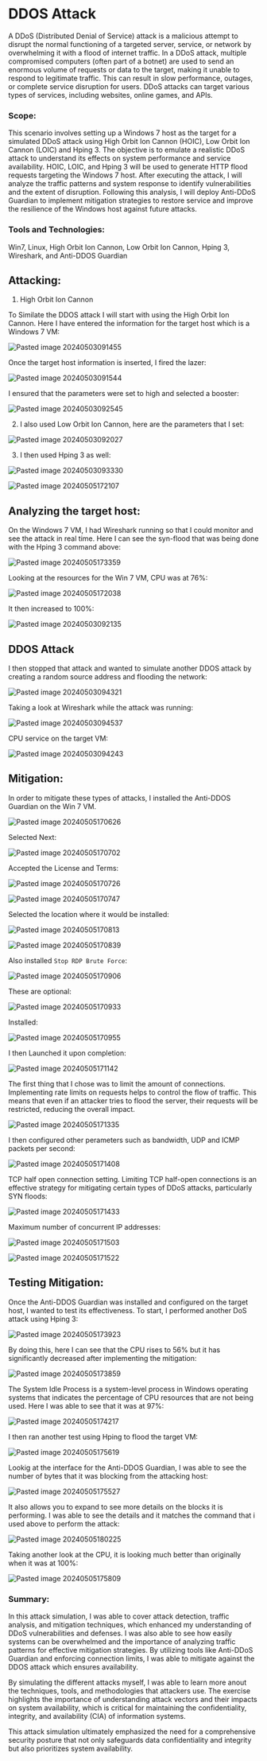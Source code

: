 # DDOS Attack

A DDoS (Distributed Denial of Service) attack is a malicious attempt to disrupt the normal functioning of a targeted server, service, or network by overwhelming it with a flood of internet traffic. In a DDoS attack, multiple compromised computers (often part of a botnet) are used to send an enormous volume of requests or data to the target, making it unable to respond to legitimate traffic. This can result in slow performance, outages, or complete service disruption for users. DDoS attacks can target various types of services, including websites, online games, and APIs.

### Scope:

This scenario involves setting up a Windows 7 host as the target for a simulated DDoS attack using High Orbit Ion Cannon (HOIC), Low Orbit Ion Cannon (LOIC) and Hping 3. The objective is to emulate a realistic DDoS attack to understand its effects on system performance and service availability. HOIC, LOIC, and Hping 3 will be used to generate HTTP flood requests targeting the Windows 7 host. After executing the attack, I will analyze the traffic patterns and system response to identify vulnerabilities and the extent of disruption. Following this analysis, I will deploy Anti-DDoS Guardian to implement mitigation strategies to restore service and improve the resilience of the Windows host against future attacks. 

### Tools and Technologies:
Win7, Linux, High Orbit Ion Cannon, Low Orbit Ion Cannon, Hping 3, Wireshark, and Anti-DDOS Guardian

## Attacking:

1. High Orbit Ion Cannon
   
To Similate the DDOS attack I will start with using the High Orbit Ion Cannon. Here I have entered the information for the target host which is a Windows 7 VM:

![Pasted image 20240503091455](https://github.com/lm3nitro/Projects/assets/55665256/781de2ba-c065-4472-a897-5c3e69b1b667)

Once the target host information is inserted, I fired the lazer:

![Pasted image 20240503091544](https://github.com/lm3nitro/Projects/assets/55665256/dc09773e-1713-4ff3-bfda-82cbe60c8506)

I ensured that the parameters were set to high and selected a booster:

![Pasted image 20240503092545](https://github.com/lm3nitro/Projects/assets/55665256/86222d24-c8b6-4e6b-82c3-47142158b3b8)

2. I also used Low Orbit Ion Cannon, here are the parameters that I set:

![Pasted image 20240503092027](https://github.com/lm3nitro/Projects/assets/55665256/cfbcfd8c-baa2-4ca8-ada1-c9ed5e22998f)

3. I then used Hping 3 as well:

![Pasted image 20240503093330](https://github.com/lm3nitro/Projects/assets/55665256/8249fed6-d648-4db3-952a-41e59e9ea3fb)

![Pasted image 20240505172107](https://github.com/lm3nitro/Projects/assets/55665256/df3fcb4c-9030-4e8c-a415-a7626340f072)

## Analyzing the target host:

On the Windows 7 VM, I had Wireshark running so that I could monitor and see the attack in real time. Here I can see the syn-flood that was being done with the Hping 3 command above: 

![Pasted image 20240505173359](https://github.com/lm3nitro/Projects/assets/55665256/83141334-36d3-422e-ad3c-5e99b4fce58b)

Looking at the resources for the Win 7 VM, CPU was at 76%:

![Pasted image 20240505172038](https://github.com/lm3nitro/Projects/assets/55665256/cf830ac8-f65a-4c99-ba46-2ddd05b9ce6b)

It then increased to 100%:

![Pasted image 20240503092135](https://github.com/lm3nitro/Projects/assets/55665256/c2ceeab3-717e-4d4c-965d-3a91ebdf868f)

## DDOS Attack

I then stopped that attack and wanted to simulate another DDOS attack by creating a random source address and flooding the network:

![Pasted image 20240503094321](https://github.com/lm3nitro/Projects/assets/55665256/bce43e23-1785-4b3f-811f-31b06369f2f0)

Taking a look at Wireshark while the attack was running:

![Pasted image 20240503094537](https://github.com/lm3nitro/Projects/assets/55665256/2ec8bcc7-7537-49b3-899d-123d30cefb5c)

CPU service on the target VM:

![Pasted image 20240503094243](https://github.com/lm3nitro/Projects/assets/55665256/43bee467-46b4-47d8-bda7-5fa949089c0b)

## Mitigation:

In order to mitigate these types of attacks, I installed the Anti-DDOS Guardian on the Win 7 VM. 

![Pasted image 20240505170626](https://github.com/lm3nitro/Projects/assets/55665256/2a10b2bf-8ff9-407e-aec7-6800d7a62040)

Selected Next:

![Pasted image 20240505170702](https://github.com/lm3nitro/Projects/assets/55665256/f240ca59-4f1e-499b-938c-a1057088424b)

Accepted the License and Terms:

![Pasted image 20240505170726](https://github.com/lm3nitro/Projects/assets/55665256/8aa072b7-f8a2-40d8-bcca-a06957e32d8e)

![Pasted image 20240505170747](https://github.com/lm3nitro/Projects/assets/55665256/14a43935-2df2-4620-820e-449287067a67)

Selected the location where it would be installed:

![Pasted image 20240505170813](https://github.com/lm3nitro/Projects/assets/55665256/5ec5349b-b54e-4d16-9892-18651c7bf206)

![Pasted image 20240505170839](https://github.com/lm3nitro/Projects/assets/55665256/bb1b8026-e1bc-441e-bfba-025a9dfcf0da)

Also installed  `Stop RDP Brute Force`:

![Pasted image 20240505170906](https://github.com/lm3nitro/Projects/assets/55665256/2a0ede17-4cc8-4db5-8b22-0208869051d7)

These are optional:

![Pasted image 20240505170933](https://github.com/lm3nitro/Projects/assets/55665256/47bce11b-95b8-4922-9247-163230086e65)

Installed:

![Pasted image 20240505170955](https://github.com/lm3nitro/Projects/assets/55665256/2a565ada-a63e-48e3-a251-f3af275e1e45)

I then Launched it upon completion:

![Pasted image 20240505171142](https://github.com/lm3nitro/Projects/assets/55665256/7ff95fea-f927-4184-85fe-550b2c274497)

The first thing that I chose was to limit the amount of connections. Implementing rate limits on requests helps to control the flow of traffic. This means that even if an attacker tries to flood the server, their requests will be restricted, reducing the overall impact.

![Pasted image 20240505171335](https://github.com/lm3nitro/Projects/assets/55665256/7f12ac10-7c15-4cc7-b8af-34fccf777e18)

I then configured other perameters such as bandwidth, UDP and ICMP packets per second:

![Pasted image 20240505171408](https://github.com/lm3nitro/Projects/assets/55665256/6e95892c-e215-4a88-9c37-7424179e8b1c)

TCP half open connection setting. Limiting TCP half-open connections is an effective strategy for mitigating certain types of DDoS attacks, particularly SYN floods:

![Pasted image 20240505171433](https://github.com/lm3nitro/Projects/assets/55665256/02c44957-ed0c-44a2-95b8-bdfe05d9cd48)

Maximum number of concurrent IP addresses:

![Pasted image 20240505171503](https://github.com/lm3nitro/Projects/assets/55665256/70952cc9-bd3e-4ab5-976d-6240720b8623)

![Pasted image 20240505171522](https://github.com/lm3nitro/Projects/assets/55665256/02e9c72e-4173-4171-abe9-fbb800a8289f)

## Testing Mitigation:

Once the Anti-DDOS Guardian was installed and configured on the target host, I wanted to test its effectiveness. To start, I performed another DoS attack using Hping 3:

![Pasted image 20240505173923](https://github.com/lm3nitro/Projects/assets/55665256/20774dfe-0fbf-4212-bce7-792c0c49222e)

By doing this, here I can see that the CPU rises to 56% but it has significantly decreased after implementing the mitigation:

![Pasted image 20240505173859](https://github.com/lm3nitro/Projects/assets/55665256/bc21365c-a951-42f6-8a17-067060a1c70e)

The System Idle Process is a system-level process in Windows operating systems that indicates the percentage of CPU resources that are not being used. Here I was able to see that it was at 97%:

![Pasted image 20240505174217](https://github.com/lm3nitro/Projects/assets/55665256/cf774d4a-4cea-4e85-b649-1a4b2a512994)

I then ran another test using Hping to flood the target VM:

![Pasted image 20240505175619](https://github.com/lm3nitro/Projects/assets/55665256/40c232e9-f3df-4478-b544-ff4923067f01)

Lookig at the interface for the Anti-DDOS Guardian, I was able to see the number of bytes that it was blocking from the attacking host:

![Pasted image 20240505175527](https://github.com/lm3nitro/Projects/assets/55665256/9344f369-bd9b-47a4-bcd9-c41e7323c157)

It also allows you to expand to see more details on the blocks it is performing. I was able to see the details and it matches the command that i used above to perform the attack:

![Pasted image 20240505180225](https://github.com/lm3nitro/Projects/assets/55665256/633a290f-5cfa-4733-ac44-303738b62ec0)

Taking another look at the CPU, it is looking much better than originally when it was at 100%:

![Pasted image 20240505175809](https://github.com/lm3nitro/Projects/assets/55665256/ec12c831-57d8-4839-a27a-7f5f741f3036)

### Summary:

In this attack simulation, I was able to cover attack detection, traffic analysis, and mitigation techniques, which enhanced my understanding of DDoS vulnerabilities and defenses. I was also able to see how easily systems can be overwhelmed and the importance of analyzing traffic patterns for effective mitigation strategies. By utilizing tools like Anti-DDoS Guardian and enforcing connection limits, I was able to mitigate against the DDOS attack which ensures availability. 

By simulating the different attacks myself, I was able to learn more anout the techniques, tools, and methodologies that attackers use. The exercise highlights the importance of understanding attack vectors and their impacts on system availability, which is critical for maintaining the confidentiality, integrity, and availability (CIA) of information systems.

This attack simulation ultimately emphasized the need for a comprehensive security posture that not only safeguards data confidentiality and integrity but also prioritizes system availability.

